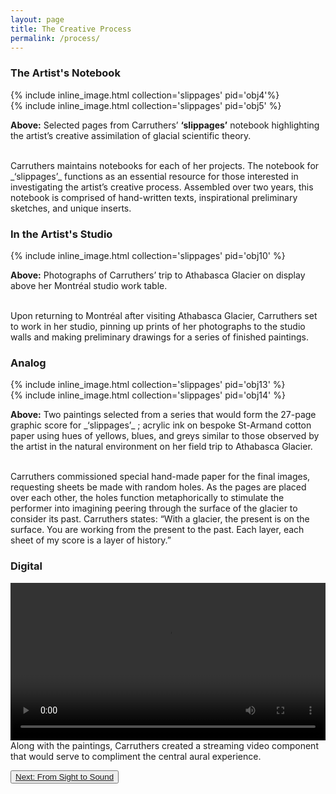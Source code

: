 ```yaml
---
layout: page
title: The Creative Process
permalink: /process/
---
```


### The Artist's Notebook  

<div class="container">
<div class="inline-image-reference">
  <div class="row">
    <div class="col-sm">
    {% include inline_image.html collection='slippages' pid='obj4'%}
  </div>
   <div class="col-sm">
   {% include inline_image.html collection='slippages' pid='obj5' %}
   </div>
<p class="image-caption"><b>Above:</b> Selected pages from Carruthers’ <b>‘slippages’</b> notebook highlighting the artist’s creative assimilation of glacial scientific theory.</p>
</div>
</div>
</div>
<br>
Carruthers maintains notebooks for each of her projects. The notebook for _‘slippages’_ functions as an essential resource for those interested in investigating the artist’s creative process. Assembled over two years, this notebook is comprised of hand-written texts, inspirational preliminary sketches, and unique inserts.					

### In the Artist's Studio
<div class="container">
<div class="inline-image-reference">
{% include inline_image.html collection='slippages' pid='obj10' %}
<p class="image-caption"><b>Above:</b> Photographs of Carruthers’ trip to Athabasca Glacier on display above her Montréal studio work table.</p>
</div>
</div>
<br>
Upon returning to Montréal after visiting Athabasca Glacier, Carruthers set to work in her studio, pinning up prints of her photographs to the studio walls and making preliminary drawings for a series of finished paintings.

### Analog

<div class="container">
<div class="inline-image-reference">
  <div class="row">
   <div class="col-sm">
   {% include inline_image.html collection='slippages' pid='obj13' %}
   </div>
   <div class="col-sm">
   {% include inline_image.html collection='slippages' pid='obj14' %}
   </div>
<p class="image-caption"><b>Above:</b> Two paintings selected from a series that would form the 27-page graphic score for _‘slippages’_ ; acrylic ink on bespoke St-Armand cotton paper using hues of yellows, blues, and greys similar to those observed by the artist in the natural environment on her field trip to Athabasca Glacier.</p>
</div>
</div>
</div>
<br>
Carruthers commissioned special hand-made paper for the final images, requesting sheets be made with random holes. As the pages are placed over each other, the holes function metaphorically to stimulate the performer into imagining peering through the surface of the glacier to consider its past. Carruthers states: “With a glacier, the present is on the surface. You are working from the present to the past. Each layer, each sheet of my score is a layer of history.”

### Digital
<div class="container">
<video height="auto" width="100%" controls>
  <source src="https://ubc-ds.github.io/slippages/videos/streaming.mp4" type="video/mp4">
  <source src="https://ubc-ds.github.io/slippages/videos/streaming.ogg" type="video/ogg">  
    <source src="https://ubc-ds.github.io/slippages/videos/streaming.webm" type="video/webm">  
</video>
</div>
Along with the paintings, Carruthers created a streaming video component that would serve to compliment the central aural experience.

<button type="button" class="btn btn-light">[Next: From Sight to Sound](https://ubc-ds.github.io/slippages/sight-to-sound)</button>
